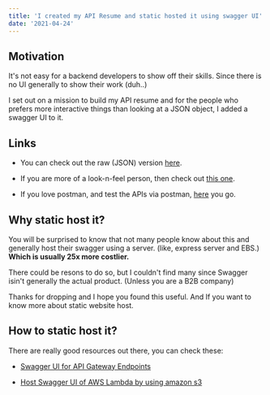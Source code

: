 ```yaml
---
title: 'I created my API Resume and static hosted it using swagger UI'
date: '2021-04-24'
---
```


## Motivation

It's not easy for a backend developers to show off their skills. Since there is no UI generally to show their work (duh..)

I set out on a mission to build my API resume and for the people who prefers more interactive things than looking at a JSON object, I added a swagger UI to it.

## Links

- You can check out the raw (JSON) version [here](https://portfolio-9715.s3.ap-south-1.amazonaws.com/myRes.json).

- If you are more of a look-n-feel person, then check out [this one](http://portfolio-9715.s3-website.ap-south-1.amazonaws.com/docs/).

- If you love postman, and test the APIs via postman, [here](https://documenter.getpostman.com/view/8553846/TzJx9cWc) you go.

## Why static host it?

You will be surprised to know that not many people know about this and generally host their swagger using a server. (like, express server and EBS.) **Which is usually 25x more costlier.**

There could be resons to do so, but I couldn't find many since Swagger isin't generally the actual product. (Unless you are a B2B company)

Thanks for dropping and I hope you found this useful.
And If you want to know more about static website host.

## How to static host it?

There are really good resources out there, you can check these:

- [Swagger UI for API Gateway Endpoints](https://medium.com/nirman-tech-blog/swagger-ui-for-aws-api-gateway-endpoints-a667f25f5a4b)

- [Host Swagger UI of AWS Lambda by using amazon s3](https://medium.com/learnaws/host-swagger-ui-of-aws-lambda-by-using-amazon-s3-cbf285d5a9fa)
